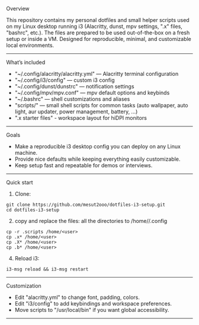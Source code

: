 
Overview

This repository contains my personal dotfiles and small helper scripts used on my Linux desktop running i3 (Alacritty, dunst, mpv settings, ".x" files, "bashrc", etc.). The files are prepared to be used out-of-the-box on a fresh setup or inside a VM. Designed for reproducible, minimal, and customizable local environments.


---

What’s included

- "~/.config/alacritty/alacritty.yml" — Alacritty terminal configuration
- "~/.config/i3/config" — custom i3 config
- "~/.config/dunst/dunstrc" — notification settings
- "~/.config/mpv/mpv.conf" — mpv default options and keybinds
- "~/.bashrc" — shell customizations and aliases
- "scripts/" — small shell scripts for common tasks (auto wallpaper, auto light, aur updater, power management, battery, ...)
- ".x starter files" - workspace layout for hiDPI monitors

---

Goals

- Make a reproducible i3 desktop config you can deploy on any Linux machine.
- Provide nice defaults while keeping everything easily customizable.
- Keep setup fast and repeatable for demos or interviews.

---
Quick start 

1. Clone:
```
git clone https://github.com/mesut2ooo/dotfiles-i3-setup.git
cd dotfiles-i3-setup
```

2. copy and replace the files:
all the directories to /home/<user>/.config
```
cp -r .scripts /home/<user>
cp .x* /home/<user>
cp .X* /home/<user>
cp .b* /home/<user>
```

4. Reload i3:

`i3-msg reload && i3-msg restart`

---

Customization

- Edit "alacritty.yml" to change font, padding, colors.
- Edit "i3/config" to add keybindings and workspace preferences.
- Move scripts to "/usr/local/bin" if you want global accessibility.

---
